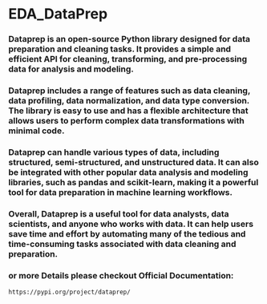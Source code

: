# EDA_DataPrep

### Dataprep is an open-source Python library designed for data preparation and cleaning tasks. It provides a simple and efficient API for cleaning, transforming, and pre-processing data for analysis and modeling.

### Dataprep includes a range of features such as data cleaning, data profiling, data normalization, and data type conversion. The library is easy to use and has a flexible architecture that allows users to perform complex data transformations with minimal code.

### Dataprep can handle various types of data, including structured, semi-structured, and unstructured data. It can also be integrated with other popular data analysis and modeling libraries, such as pandas and scikit-learn, making it a powerful tool for data preparation in machine learning workflows.

### Overall, Dataprep is a useful tool for data analysts, data scientists, and anyone who works with data. It can help users save time and effort by automating many of the tedious and time-consuming tasks associated with data cleaning and preparation.

### or more Details please checkout Official Documentation:

```
https://pypi.org/project/dataprep/


```
